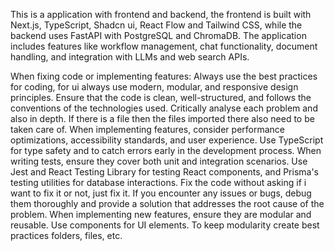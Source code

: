 This is a application with frontend and backend, the frontend is built with Next.js, TypeScript, Shadcn ui, React Flow and Tailwind CSS, while the backend uses FastAPI with PostgreSQL and ChromaDB. The application includes features like workflow management, chat functionality, document handling, and integration with LLMs and web search APIs.

When fixing code or implementing features:
Always use the best practices for coding, for ui always use modern, modular, and responsive design principles. Ensure that the code is clean, well-structured, and follows the conventions of the technologies used.
Critically analyse each problem and also in depth.
If there is a file then the files imported there also need to be taken care of.
When implementing features, consider performance optimizations, accessibility standards, and user experience. Use TypeScript for type safety and to catch errors early in the development process.
When writing tests, ensure they cover both unit and integration scenarios. Use Jest and React Testing Library for testing React components, and Prisma's testing utilities for database interactions.
Fix the code without asking if i want to fix it or not, just fix it.
If you encounter any issues or bugs, debug them thoroughly and provide a solution that addresses the root cause of the problem.
When implementing new features, ensure they are modular and reusable. Use components for UI elements.
To keep modularity create best practices folders, files, etc.